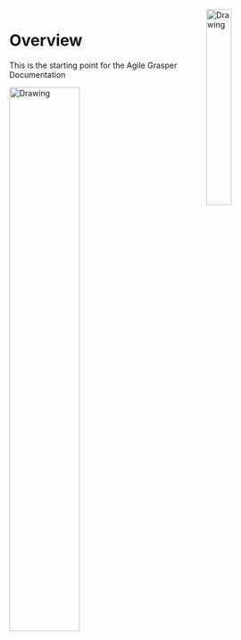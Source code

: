 <img src="https://www.shadowrobot.com/wp-content/uploads/copy-Shadow-Logo.png" alt="Drawing" style="width: 30%;" align="right"/>



# Overview

This is the starting point for the Agile Grasper Documentation

<img src="https://www.shadowrobot.com/wp-content/uploads/sgs1_crop.jpg" alt="Drawing" style="width: 50%;"/>
